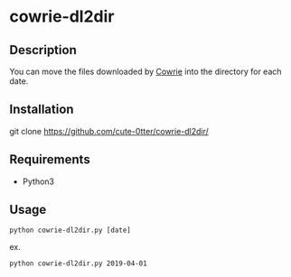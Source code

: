 # cowrie-dl2dir

## Description
You can move the files downloaded by [Cowrie](https://github.com/cowrie/cowrie) into the directory for each date.

## Installation
git clone https://github.com/cute-0tter/cowrie-dl2dir/

## Requirements
- Python3

## Usage
```
python cowrie-dl2dir.py [date]  
```

ex.
```
python cowrie-dl2dir.py 2019-04-01
```
